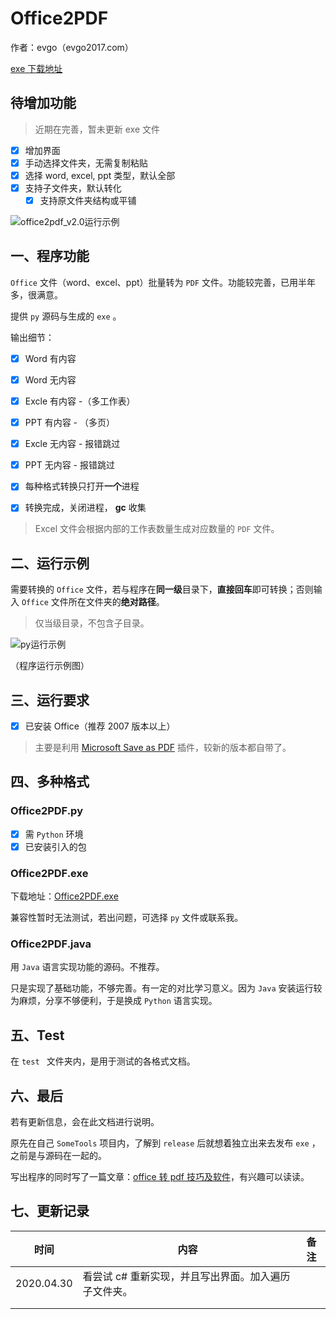 # Office2PDF

作者：evgo（evgo2017.com）

[exe 下载地址](<https://github.com/evgo2017/Office2PDF/releases> )

## 待增加功能

> 近期在完善，暂未更新 exe 文件

- [x] 增加界面
- [x] 手动选择文件夹，无需复制粘贴
- [x] 选择 word, excel, ppt 类型，默认全部
- [x] 支持子文件夹，默认转化
    - [X] 支持原文件夹结构或平铺

![office2pdf_v2.0运行示例](https://evgo-public.oss-cn-shanghai.aliyuncs.com/repo/office2pdf/office2pdf_v2.png)

## 一、程序功能

`Office` 文件（word、excel、ppt）批量转为 `PDF` 文件。功能较完善，已用半年多，很满意。

提供 `py` 源码与生成的 `exe` 。

输出细节：

- [x] Word 有内容
- [x] Word 无内容
- [x] Excle 有内容 -（多工作表）
- [x] PPT 有内容 - （多页）

- [x] Excle 无内容 - 报错跳过
- [x] PPT 无内容 - 报错跳过
- [x] 每种格式转换只打开**一个**进程
- [x] 转换完成，关闭进程， **gc** 收集

>  Excel 文件会根据内部的工作表数量生成对应数量的 `PDF` 文件。

## 二、运行示例

需要转换的 `Office` 文件，若与程序在**同一级**目录下，**直接回车**即可转换；否则输入 `Office` 文件所在文件夹的**绝对路径**。

> 仅当级目录，不包含子目录。

![py运行示例](assets/example.png)

（程序运行示例图）

## 三、运行要求

- [x] 已安装 Office（推荐 2007 版本以上）

> 主要是利用 [Microsoft Save as PDF](<https://www.microsoft.com/zh-cn/download/details.aspx?id=7> ) 插件，较新的版本都自带了。

## 四、多种格式

### Office2PDF.py

- [x] 需 `Python` 环境
- [x] 已安装引入的包

### Office2PDF.exe

下载地址：[Office2PDF.exe](<https://github.com/evgo2017/Office2PDF/releases> )

兼容性暂时无法测试，若出问题，可选择 `py` 文件或联系我。

### Office2PDF.java

用 `Java` 语言实现功能的源码。不推荐。

只是实现了基础功能，不够完善。有一定的对比学习意义。因为 `Java` 安装运行较为麻烦，分享不够便利，于是换成 `Python` 语言实现。

## 五、Test

在 `test ` 文件夹内，是用于测试的各格式文档。

## 六、最后

若有更新信息，会在此文档进行说明。



原先在自己 `SomeTools` 项目内，了解到 `release` 后就想着独立出来去发布 `exe` ，之前是与源码在一起的。

写出程序的同时写了一篇文章：[office 转 pdf 技巧及软件](<https://mp.weixin.qq.com/s?__biz=MzIwMjk2MTQ1MQ==&mid=2247484268&idx=1&sn=80bf791cae04e836b25525e3039fa3ff&chksm=96d7e428a1a06d3eb0ba59c98b5f772ca621792cda53abef70218d94ac1239d2c2fb71a8b539#rd> )，有兴趣可以读读。

## 七、更新记录

| 时间       | 内容                                                 | 备注 |
| ---------- | ---------------------------------------------------- | ---- |
| 2020.04.30 | 看尝试 c# 重新实现，并且写出界面。加入遍历子文件夹。 |      |
|            |                                                      |      |
|            |                                                      |      |

